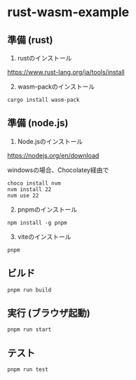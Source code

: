 # rust-wasm-example

## 準備 (rust)

1. rustのインストール

https://www.rust-lang.org/ja/tools/install

2. wasm-packのインストール

```shell
cargo install wasm-pack 
```

## 準備 (node.js)

1. Node.jsのインストール

https://nodejs.org/en/download

windowsの場合、Chocolatey経由で

```shell
choco install nvm
nvm install 22
nvm use 22
```

2. pnpmのインストール

```shell
npm install -g pnpm
```

3. viteのインストール

```shell
pnpm 
```

## ビルド

```
pnpm run build
```

## 実行 (ブラウザ起動)

```
pnpm run start
```

## テスト

```
pnpm run test
```
